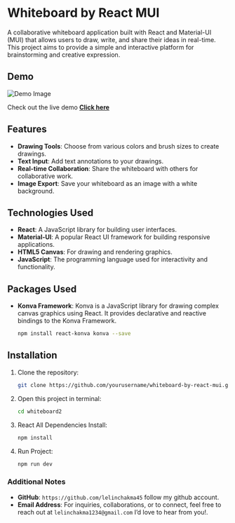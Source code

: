 # Whiteboard by React MUI

A collaborative whiteboard application built with React and Material-UI (MUI) that allows users to draw, write, and share their ideas in real-time. This project aims to provide a simple and interactive platform for brainstorming and creative expression.

## Demo

![Demo Image](https://github.com/lelinchakma45/Whiteboard-by-React-MUI/blob/main/whiteboard2/images/demoimage01.png?raw=true)

Check out the live demo [**Click here**](http://whiteboard.lelinchakma.com/)

## Features

- **Drawing Tools**: Choose from various colors and brush sizes to create drawings.
- **Text Input**: Add text annotations to your drawings.
- **Real-time Collaboration**: Share the whiteboard with others for collaborative work.
- **Image Export**: Save your whiteboard as an image with a white background.

## Technologies Used

- **React**: A JavaScript library for building user interfaces.
- **Material-UI**: A popular React UI framework for building responsive applications.
- **HTML5 Canvas**: For drawing and rendering graphics.
- **JavaScript**: The programming language used for interactivity and functionality.

## Packages Used

- **Konva Framework**: Konva is a JavaScript library for drawing complex canvas graphics using React. It provides declarative and reactive bindings to the Konva Framework.
   ```bash
   npm install react-konva konva --save

## Installation

1. Clone the repository:
   ```bash
   git clone https://github.com/yourusername/whiteboard-by-react-mui.git

2. Open this project in terminal:
   ```bash
   cd whiteboard2

3. React All Dependencies Install:
   ```bash
   npm install

4. Run Project:
   ```bash
   npm run dev

### Additional Notes
- **GitHub**: `https://github.com/lelinchakma45` follow my github account.
- **Email Address**: For inquiries, collaborations, or to connect, feel free to reach out at `lelinchakma1234@gmail.com` I’d love to hear from you!.
